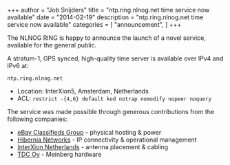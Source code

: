 +++
author = "Job Snijders"
title = "ntp.ring.nlnog.net time service now available"
date = "2014-02-19"
description = "ntp.ring.nlnog.net time service now available"
categories = [
    "announcement",
]
+++

The NLNOG RING is happy to announce the launch of a novel service, available for the general public.

A stratum-1, GPS synced, high-quality time server is available over IPv4 and IPv6 at:

`ntp.ring.nlnog.net`

* Location: InterXion5, Amsterdam, Netherlands
* ACL: `restrict -{4,6} default kod notrap nomodify nopeer noquery`

The service was made possible through generous contributions from the following companies:

* [eBay Classifieds Group](http://ebayclassifiedsgroup.com/) - physical hosting & power
* [Hibernia Networks](http://www.hibernianetworks.com/) - IP connectivity & operational management
* [InterXion Netherlands](http://www.interxion.com/?c=nl) - antenna placement & cabling
* [TDC Oy](http://tdc.fi/) - Meinberg hardware

